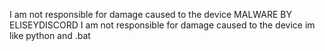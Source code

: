 I am not responsible for damage caused to the device
MALWARE BY ELISEYDISCORD
I am not responsible for damage caused to the device
im like python and .bat

<!---
EliseyDiscord/EliseyDiscord is a ✨ special ✨ repository because its `README.md` (this file) appears on your GitHub profile.
You can click the Preview link to take a look at your changes.
--->
